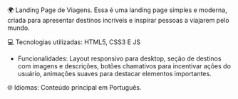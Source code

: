 🌍 Landing Page de Viagens.
Essa é uma landing page simples e moderna, criada para apresentar destinos incríveis e inspirar pessoas a viajarem pelo mundo.

💻 Tecnologias utilizadas:
HTML5, CSS3 E JS

- Funcionalidades: Layout responsivo para desktop, seção de destinos com imagens e descrições, botões chamativos para incentivar ações do usuário, animações suaves para destacar elementos importantes.

🌐 Idiomas:
Conteúdo principal em Português.
